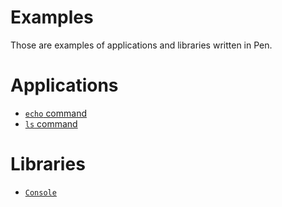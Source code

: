 # Examples

Those are examples of applications and libraries written in Pen.

# Applications

- [`echo` command](echo)
- [`ls` command](ls)

# Libraries

- [`Console`](console)
